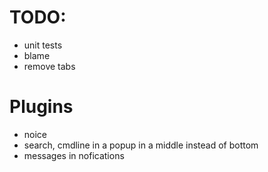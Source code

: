 # TODO:

- unit tests
- blame
- remove tabs

# Plugins

- noice
- search, cmdline in a popup in a middle instead of bottom
- messages in nofications
